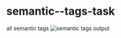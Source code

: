 # semantic--tags-task
 all semantic tags
![semantic tags output](https://github.com/krupesh788/semantic-tags-task/assets/71176180/b3a54d10-1777-4f64-8104-a4245ef6efe1)
